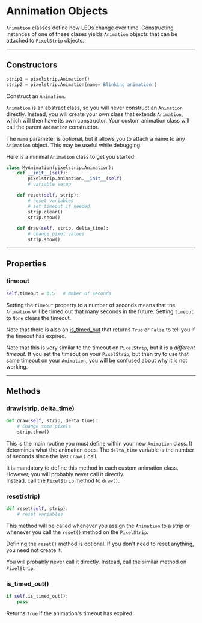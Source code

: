 # Annimation Objects

`Animation` classes define how LEDs change over time.  Constructing instances of one of these clases yields `Animation` objects that can be attached to `PixelStrip` objects.

---

## Constructors

```python
strip1 = pixelstrip.Animation()
strip2 = pixelstrip.Animation(name='Blinking animation')
```
Construct an `Animation`.

`Animation` is an abstract class, so you will never construct an `Animation` directly.  Instead, you will create your own class that extends `Animation`, which will then have its own constructor.   Your custom animation class will call the parent `Animation` constructor.

The `name` parameter is optional, but it allows you to attach a name to any `Animation` object.  This may be useful while debugging.

Here is a minimal `Animation` class to get you started:

```python
class MyAnimation(pixelstrip.Animation):
    def __init__(self):
        pixelstrip.Animation.__init__(self)
        # variable setup

    def reset(self, strip):
        # reset variables
        # set timeout if needed
        strip.clear()
        strip.show()

    def draw(self, strip, delta_time):
        # change pixel values
        strip.show()
```

---

## Properties

### timeout

```python
self.timeout = 0.5   # Nmber of seconds
```
Setting the `timeout` property to a number of seconds means that the `Animation` will be timed out that many
seconds in the future.  Setting `timeout` to `None` clears the timeout.

Note that there is also an [is_timed_out](#is_timed_out) that returns `True` or `False` to tell you if the timeout has expired.

Note that this is very similar to the timeout on `PixelStrip`, but it is a _different timeout_.  If you set the timeout on your `PixelStrip`, but then try to use that same timeout on your `Animation`, you will be confused about why it is not working.


---

## Methods

### draw(strip, delta_time)

```python
def draw(self, strip, delta_time):
    # Change some pixels
    strip.show()
```

This is the main routine you must define within your new `Animation` class.  It determines what the animation does.  The `delta_time` variable is the number of seconds since the last `draw()` call.

It is mandatory to define this method in each custom animation class. However, you will probably never call it directly.  
Instead, call the `PixelStrip` method to `draw()`.


### reset(strip)

```python
def reset(self, strip):
    # reset variables
```

This method will be called whenever you assign the `Animation` to a strip or whenever you call the `reset()` method on the `PixelStrip`.

Defining the `reset()` method is optional.  If you don't need to reset anything, you need not create it.  

You will probably never call it directly.  Instead, call the similar method on `PixelStrip`.


### is_timed_out()

```python
if self.is_timed_out():
    pass
```

Returns `True` if the animation's timeout has expired.

